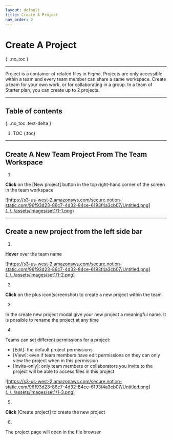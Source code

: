 ```yaml
---
layout: default
title: Create A Project
nav_order: 2
---
```


# Create A Project
{: .no_toc }

---

Project is a container of related files in Figma. Projects are only accessible within a team and every team member can share a same workspace. Create a team for your own work, or for collaborating in a group. In a team of Starter plan, you can create up to 2 projects.

---

## Table of contents
{: .no_toc .text-delta }

1. TOC
{:toc}

---

## Create A New Team Project From The Team Workspace

1.
**Click** on the [New project] button in the top right-hand corner of the screen in the team workspace

![https://s3-us-west-2.amazonaws.com/secure.notion-static.com/96f93d23-86c7-4d32-84ce-6193f4a3cb07/Untitled.png](../../assets/images/set1/1-1.png)

---

## Create a new project from the left side bar

1.
**Hover** over the team name

![https://s3-us-west-2.amazonaws.com/secure.notion-static.com/96f93d23-86c7-4d32-84ce-6193f4a3cb07/Untitled.png](../../assets/images/set1/1-2.png)

2.
**Click** on the plus icon(screenshot) to create a new project within the team

3.
In the create new project modal give your new project a meaningful name. It is possible to rename the project at any time

4.
Teams can set different permissions for a project:
* [Edit]: the default project permissions
* [View]: even if team members have edit permissions on they can only view the project when in this permission
* [Invite-only]: only team members or collaborators you invite to the project will be able to access files in this project

![https://s3-us-west-2.amazonaws.com/secure.notion-static.com/96f93d23-86c7-4d32-84ce-6193f4a3cb07/Untitled.png](../../assets/images/set1/1-3.png)

5.
**Click** [Create project] to create the new project

6.
The project page will open in the file browser
